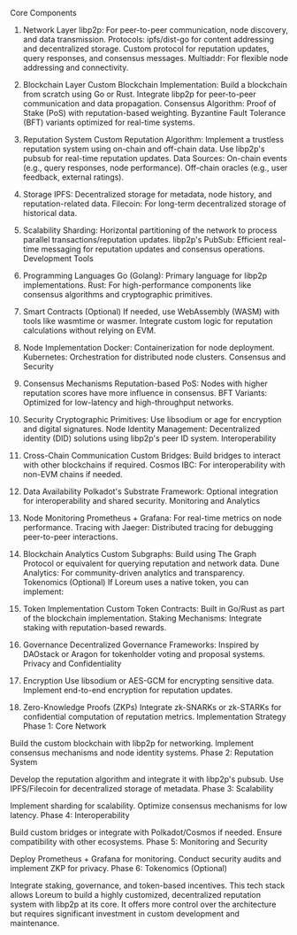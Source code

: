 Core Components
1. Network Layer
libp2p: For peer-to-peer communication, node discovery, and data transmission.
Protocols:
ipfs/dist-go for content addressing and decentralized storage.
Custom protocol for reputation updates, query responses, and consensus messages.
Multiaddr: For flexible node addressing and connectivity.
2. Blockchain Layer
Custom Blockchain Implementation:
Build a blockchain from scratch using Go or Rust.
Integrate libp2p for peer-to-peer communication and data propagation.
Consensus Algorithm:
Proof of Stake (PoS) with reputation-based weighting.
Byzantine Fault Tolerance (BFT) variants optimized for real-time systems.
3. Reputation System
Custom Reputation Algorithm:
Implement a trustless reputation system using on-chain and off-chain data.
Use libp2p's pubsub for real-time reputation updates.
Data Sources:
On-chain events (e.g., query responses, node performance).
Off-chain oracles (e.g., user feedback, external ratings).
4. Storage
IPFS: Decentralized storage for metadata, node history, and reputation-related data.
Filecoin: For long-term decentralized storage of historical data.
5. Scalability
Sharding:
Horizontal partitioning of the network to process parallel transactions/reputation updates.
libp2p's PubSub:
Efficient real-time messaging for reputation updates and consensus operations.
Development Tools
1. Programming Languages
Go (Golang): Primary language for libp2p implementations.
Rust: For high-performance components like consensus algorithms and cryptographic primitives.
2. Smart Contracts (Optional)
If needed, use WebAssembly (WASM) with tools like wasmtime or wasmer.
Integrate custom logic for reputation calculations without relying on EVM.
3. Node Implementation
Docker: Containerization for node deployment.
Kubernetes: Orchestration for distributed node clusters.
Consensus and Security
1. Consensus Mechanisms
Reputation-based PoS:
Nodes with higher reputation scores have more influence in consensus.
BFT Variants:
Optimized for low-latency and high-throughput networks.
2. Security
Cryptographic Primitives:
Use libsodium or age for encryption and digital signatures.
Node Identity Management:
Decentralized identity (DID) solutions using libp2p's peer ID system.
Interoperability
1. Cross-Chain Communication
Custom Bridges: Build bridges to interact with other blockchains if required.
Cosmos IBC: For interoperability with non-EVM chains if needed.
2. Data Availability
Polkadot's Substrate Framework:
Optional integration for interoperability and shared security.
Monitoring and Analytics
1. Node Monitoring
Prometheus + Grafana: For real-time metrics on node performance.
Tracing with Jaeger: Distributed tracing for debugging peer-to-peer interactions.
2. Blockchain Analytics
Custom Subgraphs:
Build using The Graph Protocol or equivalent for querying reputation and network data.
Dune Analytics:
For community-driven analytics and transparency.
Tokenomics (Optional)
If Loreum uses a native token, you can implement:

1. Token Implementation
Custom Token Contracts: Built in Go/Rust as part of the blockchain implementation.
Staking Mechanisms:
Integrate staking with reputation-based rewards.
2. Governance
Decentralized Governance Frameworks:
Inspired by DAOstack or Aragon for tokenholder voting and proposal systems.
Privacy and Confidentiality
1. Encryption
Use libsodium or AES-GCM for encrypting sensitive data.
Implement end-to-end encryption for reputation updates.
2. Zero-Knowledge Proofs (ZKPs)
Integrate zk-SNARKs or zk-STARKs for confidential computation of reputation metrics.
Implementation Strategy
Phase 1: Core Network

Build the custom blockchain with libp2p for networking.
Implement consensus mechanisms and node identity systems.
Phase 2: Reputation System

Develop the reputation algorithm and integrate it with libp2p's pubsub.
Use IPFS/Filecoin for decentralized storage of metadata.
Phase 3: Scalability

Implement sharding for scalability.
Optimize consensus mechanisms for low latency.
Phase 4: Interoperability

Build custom bridges or integrate with Polkadot/Cosmos if needed.
Ensure compatibility with other ecosystems.
Phase 5: Monitoring and Security

Deploy Prometheus + Grafana for monitoring.
Conduct security audits and implement ZKP for privacy.
Phase 6: Tokenomics (Optional)

Integrate staking, governance, and token-based incentives.
This tech stack allows Loreum to build a highly customized, decentralized reputation system with libp2p at its core. It offers more control over the architecture but requires significant investment in custom development and maintenance.





